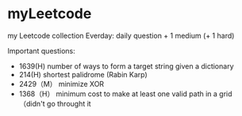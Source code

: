 # myLeetcode
my Leetcode collection
  Everday: daily question + 1 medium (+ 1 hard)

Important questions:
  - 1639(H) number of ways to form a target string given a dictionary
  - 214(H) shortest palidrome (Rabin Karp)
  - 2429（M） minimize XOR
  - 1368（H） minimum cost to make at least one valid path in a grid （didn't go throught it
